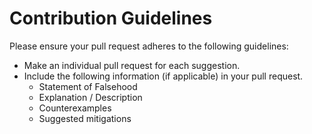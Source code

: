 # Contribution Guidelines

Please ensure your pull request adheres to the following guidelines:

- Make an individual pull request for each suggestion.
- Include the following information (if applicable) in your pull request.
  - Statement of Falsehood
  - Explanation / Description
  - Counterexamples
  - Suggested mitigations
